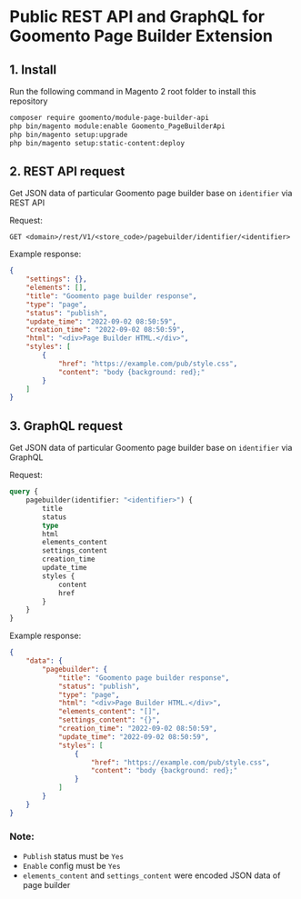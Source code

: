 # Public REST API and GraphQL for Goomento Page Builder Extension

## 1. Install

Run the following command in Magento 2 root folder to install this repository

```bash
composer require goomento/module-page-builder-api
php bin/magento module:enable Goomento_PageBuilderApi
php bin/magento setup:upgrade
php bin/magento setup:static-content:deploy
```

## 2. REST API request

Get JSON data of particular Goomento page builder base on `identifier` via REST API

Request:
```http request
GET <domain>/rest/V1/<store_code>/pagebuilder/identifier/<identifier>
```

Example response:
```json
{
    "settings": {},
    "elements": [],
    "title": "Goomento page builder response",
    "type": "page",
    "status": "publish",
    "update_time": "2022-09-02 08:50:59",
    "creation_time": "2022-09-02 08:50:59",
    "html": "<div>Page Builder HTML.</div>",
    "styles": [
        {
            "href": "https://example.com/pub/style.css",
            "content": "body {background: red};"
        }
    ]
}
```

## 3. GraphQL request

Get JSON data of particular Goomento page builder base on `identifier` via GraphQL

Request:
```graphql
query {
    pagebuilder(identifier: "<identifier>") {
        title
        status
        type
        html
        elements_content
        settings_content
        creation_time
        update_time
        styles {
            content
            href
        }
    }
}
```

Example response:
```json
{
    "data": {
        "pagebuilder": {
            "title": "Goomento page builder response",
            "status": "publish",
            "type": "page",
            "html": "<div>Page Builder HTML.</div>",
            "elements_content": "[]",
            "settings_content": "{}",
            "creation_time": "2022-09-02 08:50:59",
            "update_time": "2022-09-02 08:50:59",
            "styles": [
                {
                    "href": "https://example.com/pub/style.css",
                    "content": "body {background: red};"
                }
            ]
        }
    }
}
```

### Note:

- `Publish` status must be `Yes`
- `Enable` config must be `Yes` 
- `elements_content` and `settings_content` were encoded JSON data of page builder
